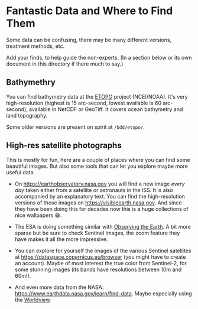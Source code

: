 # Fantastic Data and Where to Find Them

Some data can be confusing, there may be many different versions, treatment methods, etc.

Add your finds, to help guide the non-experts. (In a section below or its own document in this directory if there much to say.)

## Bathymethry

You can find bathymetry data at the [ETOPO](https://www.ncei.noaa.gov/products/etopo-global-relief-model) project (NCEI/NOAA).
It's very high-resolution (highest is 15 arc-second, lowest available is 60 arc-second), available in NetCDF or GeoTiff. It covers ocean bathymetry and land topography.

Some older versions are present on spirit at `/bdd/etopo/`.

## High-res satellite photographs

This is mostly for fun, here are a couple of places where you can find some beautiful images.
But also some tools that can let you explore maybe more useful data.

- On https://earthobservatory.nasa.gov you will find a new image *every day* taken either from a satellite or astronauts in the ISS. It is also accompanied by an explanatory text. You can find the high-resolution versions of those images on https://visibleearth.nasa.gov. And since they have been doing this for decades now this is a huge collections of nice wallpapers 😁.

- The ESA is doing something similar with [Observing the Earth](https://www.esa.int/Applications/Observing_the_Earth). A bit more sparse but be sure to check Sentinel images, the zoom feature they have makes it all the more impressive.

- You can explore for yourself the images of the various Sentinel satellites at https://dataspace.copernicus.eu/browser (you might have to create an account).
  Maybe of most interest the true color from Sentinel-2, for some stunning images (its bands have resolutions between 10m and 60m!).
  
- And even more data from the NASA: https://www.earthdata.nasa.gov/learn/find-data. Maybe especially using the [Worldview](https://worldview.earthdata.nasa.gov/).
